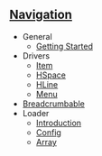 ## [Navigation](index)
 - General
	 - [Getting Started](general/getting-started)
 - Drivers
 	 - [Item](drivers/item)
 	 - [HSpace](drivers/hspace)
 	 - [HLine](drivers/hline)
 	 - [Menu](drivers/menu)
 - [Breadcrumbable](drivers/breadcrumbable)
 - Loader
 	 - [Introduction](loaders/introduction)
 	 - [Config](loaders/config)
 	 - [Array](loaders/array)
